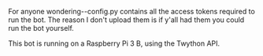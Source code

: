 For anyone wondering--config.py contains all the access tokens required to run the bot. The reason I don't upload them is if y'all had them you could run the bot yourself.

This bot is running on a Raspberry Pi 3 B, using the Twython API.
